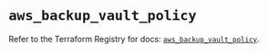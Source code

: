 # `aws_backup_vault_policy`

Refer to the Terraform Registry for docs: [`aws_backup_vault_policy`](https://registry.terraform.io/providers/hashicorp/aws/5.99.0/docs/resources/backup_vault_policy).
